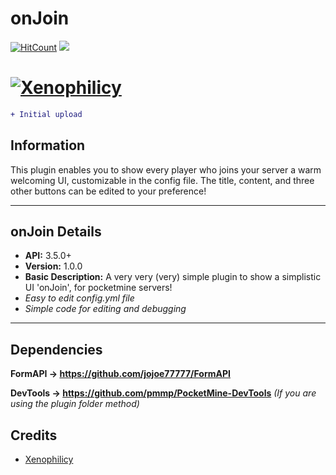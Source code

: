 # onJoin
[![HitCount](http://hits.dwyl.io/Xenophilicy/onJoin.svg)](http://hits.dwyl.io/Xenophilicy/onJoin)
![](https://img.shields.io/discord/490677165289897995.svg?style=flat-square)

# [![Xenophilicy](https://i.imgur.com/Ig51KnR.png)]()

```diff
+ Initial upload
```

## Information
This plugin enables you to show every player who joins your server a warm welcoming UI, customizable in the config file. The title, content, and three other buttons can be edited to your preference!
***

## onJoin Details
* **API:** 3.5.0+
* **Version:** 1.0.0
* **Basic Description:** A very very (very) simple plugin to show a simplistic UI 'onJoin', for pocketmine servers!
* *Easy to edit config.yml file*
* *Simple code for editing and debugging*
***

## Dependencies
**FormAPI →  https://github.com/jojoe77777/FormAPI**

**DevTools → https://github.com/pmmp/PocketMine-DevTools** *(If you are using the plugin folder method)*

## Credits
* [Xenophilicy](https://github.com/Xenophilicy/)
